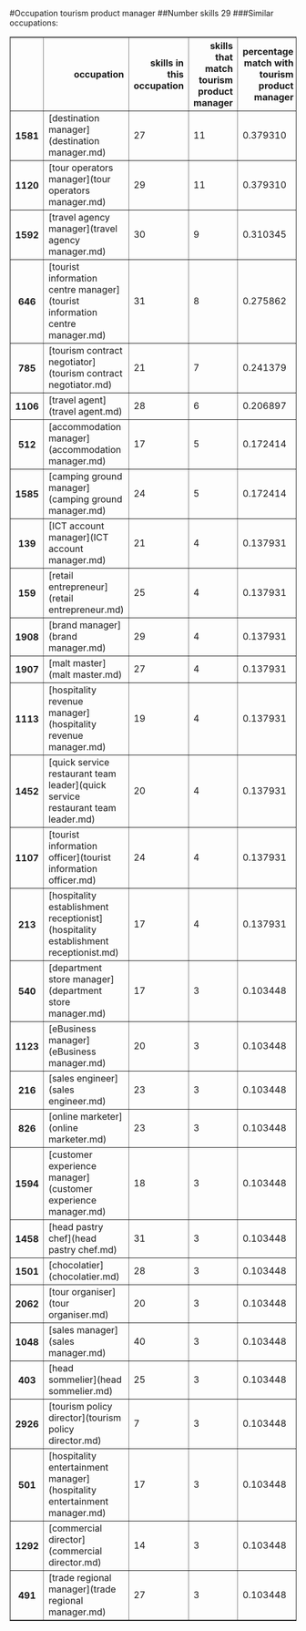#Occupation tourism product manager
##Number skills 29
###Similar occupations:
<table border="1" class="dataframe">
  <thead>
    <tr style="text-align: right;">
      <th></th>
      <th>occupation</th>
      <th>skills in this occupation</th>
      <th>skills that match tourism product manager</th>
      <th>percentage match with tourism product manager</th>
      <th>skills not in tourism product manager</th>
    </tr>
  </thead>
  <tbody>
    <tr>
      <th>1581</th>
      <td>[destination manager](destination manager.md)</td>
      <td>27</td>
      <td>11</td>
      <td>0.379310</td>
      <td>16</td>
    </tr>
    <tr>
      <th>1120</th>
      <td>[tour operators manager](tour operators manager.md)</td>
      <td>29</td>
      <td>11</td>
      <td>0.379310</td>
      <td>18</td>
    </tr>
    <tr>
      <th>1592</th>
      <td>[travel agency manager](travel agency manager.md)</td>
      <td>30</td>
      <td>9</td>
      <td>0.310345</td>
      <td>21</td>
    </tr>
    <tr>
      <th>646</th>
      <td>[tourist information centre manager](tourist information centre manager.md)</td>
      <td>31</td>
      <td>8</td>
      <td>0.275862</td>
      <td>23</td>
    </tr>
    <tr>
      <th>785</th>
      <td>[tourism contract negotiator](tourism contract negotiator.md)</td>
      <td>21</td>
      <td>7</td>
      <td>0.241379</td>
      <td>14</td>
    </tr>
    <tr>
      <th>1106</th>
      <td>[travel agent](travel agent.md)</td>
      <td>28</td>
      <td>6</td>
      <td>0.206897</td>
      <td>22</td>
    </tr>
    <tr>
      <th>512</th>
      <td>[accommodation manager](accommodation manager.md)</td>
      <td>17</td>
      <td>5</td>
      <td>0.172414</td>
      <td>12</td>
    </tr>
    <tr>
      <th>1585</th>
      <td>[camping ground manager](camping ground manager.md)</td>
      <td>24</td>
      <td>5</td>
      <td>0.172414</td>
      <td>19</td>
    </tr>
    <tr>
      <th>139</th>
      <td>[ICT account manager](ICT account manager.md)</td>
      <td>21</td>
      <td>4</td>
      <td>0.137931</td>
      <td>17</td>
    </tr>
    <tr>
      <th>159</th>
      <td>[retail entrepreneur](retail entrepreneur.md)</td>
      <td>25</td>
      <td>4</td>
      <td>0.137931</td>
      <td>21</td>
    </tr>
    <tr>
      <th>1908</th>
      <td>[brand manager](brand manager.md)</td>
      <td>29</td>
      <td>4</td>
      <td>0.137931</td>
      <td>25</td>
    </tr>
    <tr>
      <th>1907</th>
      <td>[malt master](malt master.md)</td>
      <td>27</td>
      <td>4</td>
      <td>0.137931</td>
      <td>23</td>
    </tr>
    <tr>
      <th>1113</th>
      <td>[hospitality revenue manager](hospitality revenue manager.md)</td>
      <td>19</td>
      <td>4</td>
      <td>0.137931</td>
      <td>15</td>
    </tr>
    <tr>
      <th>1452</th>
      <td>[quick service restaurant team leader](quick service restaurant team leader.md)</td>
      <td>20</td>
      <td>4</td>
      <td>0.137931</td>
      <td>16</td>
    </tr>
    <tr>
      <th>1107</th>
      <td>[tourist information officer](tourist information officer.md)</td>
      <td>24</td>
      <td>4</td>
      <td>0.137931</td>
      <td>20</td>
    </tr>
    <tr>
      <th>213</th>
      <td>[hospitality establishment receptionist](hospitality establishment receptionist.md)</td>
      <td>17</td>
      <td>4</td>
      <td>0.137931</td>
      <td>13</td>
    </tr>
    <tr>
      <th>540</th>
      <td>[department store manager](department store manager.md)</td>
      <td>17</td>
      <td>3</td>
      <td>0.103448</td>
      <td>14</td>
    </tr>
    <tr>
      <th>1123</th>
      <td>[eBusiness manager](eBusiness manager.md)</td>
      <td>20</td>
      <td>3</td>
      <td>0.103448</td>
      <td>17</td>
    </tr>
    <tr>
      <th>216</th>
      <td>[sales engineer](sales engineer.md)</td>
      <td>23</td>
      <td>3</td>
      <td>0.103448</td>
      <td>20</td>
    </tr>
    <tr>
      <th>826</th>
      <td>[online marketer](online marketer.md)</td>
      <td>23</td>
      <td>3</td>
      <td>0.103448</td>
      <td>20</td>
    </tr>
    <tr>
      <th>1594</th>
      <td>[customer experience manager](customer experience manager.md)</td>
      <td>18</td>
      <td>3</td>
      <td>0.103448</td>
      <td>15</td>
    </tr>
    <tr>
      <th>1458</th>
      <td>[head pastry chef](head pastry chef.md)</td>
      <td>31</td>
      <td>3</td>
      <td>0.103448</td>
      <td>28</td>
    </tr>
    <tr>
      <th>1501</th>
      <td>[chocolatier](chocolatier.md)</td>
      <td>28</td>
      <td>3</td>
      <td>0.103448</td>
      <td>25</td>
    </tr>
    <tr>
      <th>2062</th>
      <td>[tour organiser](tour organiser.md)</td>
      <td>20</td>
      <td>3</td>
      <td>0.103448</td>
      <td>17</td>
    </tr>
    <tr>
      <th>1048</th>
      <td>[sales manager](sales manager.md)</td>
      <td>40</td>
      <td>3</td>
      <td>0.103448</td>
      <td>37</td>
    </tr>
    <tr>
      <th>403</th>
      <td>[head sommelier](head sommelier.md)</td>
      <td>25</td>
      <td>3</td>
      <td>0.103448</td>
      <td>22</td>
    </tr>
    <tr>
      <th>2926</th>
      <td>[tourism policy director](tourism policy director.md)</td>
      <td>7</td>
      <td>3</td>
      <td>0.103448</td>
      <td>4</td>
    </tr>
    <tr>
      <th>501</th>
      <td>[hospitality entertainment manager](hospitality entertainment manager.md)</td>
      <td>17</td>
      <td>3</td>
      <td>0.103448</td>
      <td>14</td>
    </tr>
    <tr>
      <th>1292</th>
      <td>[commercial director](commercial director.md)</td>
      <td>14</td>
      <td>3</td>
      <td>0.103448</td>
      <td>11</td>
    </tr>
    <tr>
      <th>491</th>
      <td>[trade regional manager](trade regional manager.md)</td>
      <td>27</td>
      <td>3</td>
      <td>0.103448</td>
      <td>24</td>
    </tr>
  </tbody>
</table>
